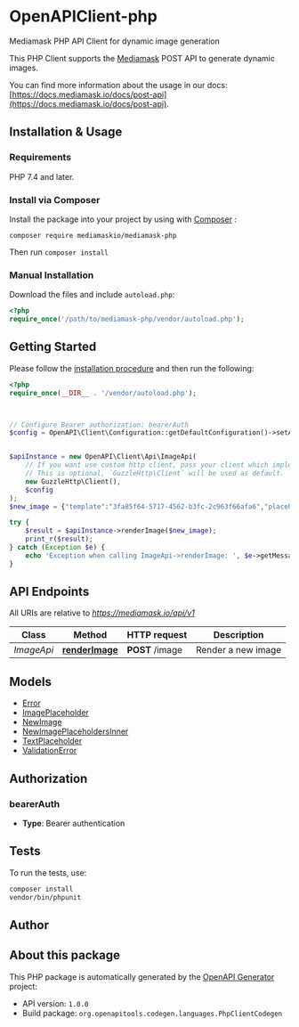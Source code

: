 # OpenAPIClient-php

Mediamask PHP API Client for dynamic image generation

This PHP Client supports the [Mediamask](https://mediamask.io) POST API to generate dynamic images. 

You can find more information about the usage in our docs: [https://docs.mediamask.io/docs/post-api](https://docs.mediamask.io/docs/post-api).

## Installation & Usage

### Requirements

PHP 7.4 and later.

### Install via Composer

Install the package into your project by using with [Composer](https://getcomposer.org/) : 

```
composer require mediamaskio/mediamask-php
```

Then run `composer install`

### Manual Installation

Download the files and include `autoload.php`:

```php
<?php
require_once('/path/to/mediamask-php/vendor/autoload.php');
```

## Getting Started

Please follow the [installation procedure](#installation--usage) and then run the following:

```php
<?php
require_once(__DIR__ . '/vendor/autoload.php');



// Configure Bearer authorization: bearerAuth
$config = OpenAPI\Client\Configuration::getDefaultConfiguration()->setAccessToken('YOUR_ACCESS_TOKEN');


$apiInstance = new OpenAPI\Client\Api\ImageApi(
    // If you want use custom http client, pass your client which implements `GuzzleHttp\ClientInterface`.
    // This is optional, `GuzzleHttp\Client` will be used as default.
    new GuzzleHttp\Client(),
    $config
);
$new_image = {"template":"3fa85f64-5717-4562-b3fc-2c963f66afa6","placeholders":[{"name":"text placeholder name","text":"an example text"},{"name":"image placeholder name","image":"https://example.com/example.jpg"}]}; // \OpenAPI\Client\Model\NewImage | Provide the template and placeholders values that should be rendered in the image

try {
    $result = $apiInstance->renderImage($new_image);
    print_r($result);
} catch (Exception $e) {
    echo 'Exception when calling ImageApi->renderImage: ', $e->getMessage(), PHP_EOL;
}

```

## API Endpoints

All URIs are relative to *https://mediamask.io/api/v1*

Class | Method | HTTP request | Description
------------ | ------------- | ------------- | -------------
*ImageApi* | [**renderImage**](docs/Api/ImageApi.md#renderimage) | **POST** /image | Render a new image

## Models

- [Error](docs/Model/Error.md)
- [ImagePlaceholder](docs/Model/ImagePlaceholder.md)
- [NewImage](docs/Model/NewImage.md)
- [NewImagePlaceholdersInner](docs/Model/NewImagePlaceholdersInner.md)
- [TextPlaceholder](docs/Model/TextPlaceholder.md)
- [ValidationError](docs/Model/ValidationError.md)

## Authorization

### bearerAuth

- **Type**: Bearer authentication

## Tests

To run the tests, use:

```bash
composer install
vendor/bin/phpunit
```

## Author



## About this package

This PHP package is automatically generated by the [OpenAPI Generator](https://openapi-generator.tech) project:

- API version: `1.0.0`
- Build package: `org.openapitools.codegen.languages.PhpClientCodegen`
